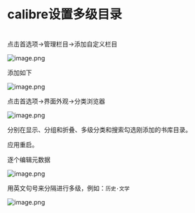 # calibre设置多级目录

# 

点击首选项->管理栏目->添加自定义栏目

![image.png](https://img-life.oss-cn-beijing.aliyuncs.com/doc/202402040951977.png)

添加如下

![image.png](https://img-life.oss-cn-beijing.aliyuncs.com/doc/202402040952242.png)


点击首选项->界面外观->分类浏览器

![image.png](https://img-life.oss-cn-beijing.aliyuncs.com/doc/202402040949359.png)

分别在显示、分组和折叠、多级分类和搜索勾选刚添加的书库目录。

应用重启。

逐个编辑元数据

![image.png](https://img-life.oss-cn-beijing.aliyuncs.com/doc/202402041020146.png)

用英文句号来分隔进行多级，例如：`历史·文学`

![image.png](https://img-life.oss-cn-beijing.aliyuncs.com/doc/202402041020296.png)

